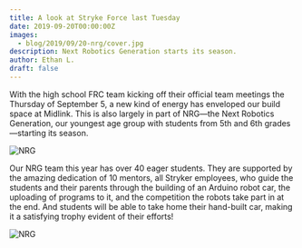 ```yaml
---
title: A look at Stryke Force last Tuesday
date: 2019-09-20T00:00:00Z
images:
  - blog/2019/09/20-nrg/cover.jpg
description: Next Robotics Generation starts its season.
author: Ethan L.
draft: false
---
```


With the high school FRC team kicking off their official team meetings the Thursday of September 5, a new kind of energy has enveloped our build space at Midlink. This is also largely in part of NRG—the Next Robotics Generation, our youngest age group with students from 5th and 6th grades—starting its season.

<!--more-->

![NRG](https://photos.smugmug.com/photos/i-3kbJLZm/0/1749f02e/M/i-3kbJLZm-M.png)

Our NRG team this year has over 40 eager students. They are supported by the amazing dedication of 10 mentors, all Stryker employees, who guide the students and their parents through the building of an Arduino robot car, the uploading of programs to it, and the competition the robots take part in at the end. And students will be able to take home their hand-built car, making it a satisfying trophy evident of their efforts!

![NRG](https://photos.smugmug.com/photos/i-cJHGwDS/0/851a3f52/M/i-cJHGwDS-M.png)
